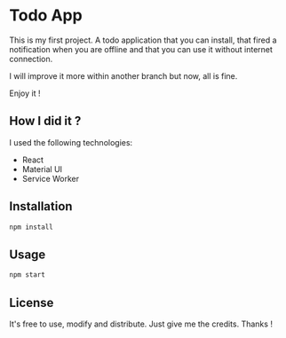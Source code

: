 # Todo App

This is my first project. A todo application that you can install, that fired a notification when you are offline and that you can use it without internet connection.

I will improve it more within another branch but now, all is fine.

Enjoy it ! 

## How I did it ?

I used the following technologies:

- React
- Material UI
- Service Worker

## Installation

```bash
npm install
```

## Usage

```bash
npm start
```

## License
It's free to use, modify and distribute. Just give me the credits. Thanks !

